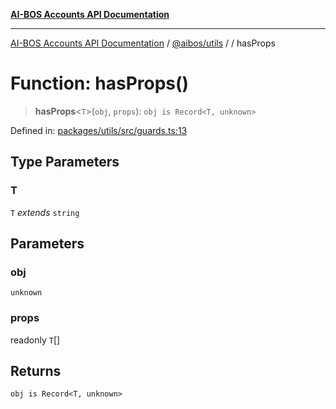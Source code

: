 [**AI-BOS Accounts API Documentation**](../../../README.md)

***

[AI-BOS Accounts API Documentation](../../../README.md) / [@aibos/utils](../README.md) / [](../README.md) / hasProps

# Function: hasProps()

> **hasProps**\<`T`\>(`obj`, `props`): `obj is Record<T, unknown>`

Defined in: [packages/utils/src/guards.ts:13](https://github.com/pohlai88/accounts/blob/48103fb36d28b2b9bfb33472b6de2f719773cde9/packages/utils/src/guards.ts#L13)

## Type Parameters

### T

`T` *extends* `string`

## Parameters

### obj

`unknown`

### props

readonly `T`[]

## Returns

`obj is Record<T, unknown>`
